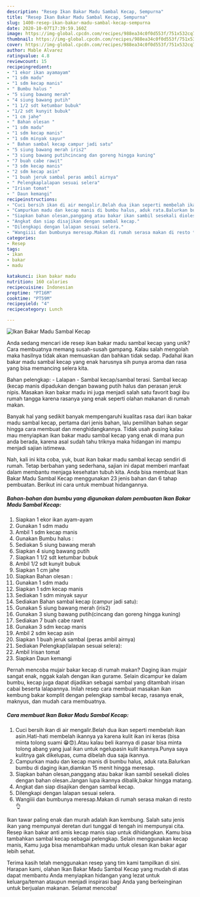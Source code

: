 ```yaml
---
description: "Resep Ikan Bakar Madu Sambal Kecap, Sempurna"
title: "Resep Ikan Bakar Madu Sambal Kecap, Sempurna"
slug: 1400-resep-ikan-bakar-madu-sambal-kecap-sempurna
date: 2020-10-07T17:39:59.160Z
image: https://img-global.cpcdn.com/recipes/988ea34c0f0d553f/751x532cq70/ikan-bakar-madu-sambal-kecap-foto-resep-utama.jpg
thumbnail: https://img-global.cpcdn.com/recipes/988ea34c0f0d553f/751x532cq70/ikan-bakar-madu-sambal-kecap-foto-resep-utama.jpg
cover: https://img-global.cpcdn.com/recipes/988ea34c0f0d553f/751x532cq70/ikan-bakar-madu-sambal-kecap-foto-resep-utama.jpg
author: Mable Alvarez
ratingvalue: 4.8
reviewcount: 15
recipeingredient:
- "1 ekor ikan ayamayam"
- "1 sdm madu"
- "1 sdm kecap manis"
- " Bumbu halus "
- "5 siung bawang merah"
- "4 siung bawang putih"
- "1 1/2 sdt ketumbar bubuk"
- "1/2 sdt kunyit bubuk"
- "1 cm jahe"
- " Bahan olesan "
- "1 sdm madu"
- "1 sdm kecap manis"
- "1 sdm minyak sayur"
- " Bahan sambal kecap campur jadi satu"
- "5 siung bawang merah iris2"
- "3 siung bawang putihcincang dan goreng hingga kuning"
- "7 buah cabe rawit"
- "3 sdm kecap manis"
- "2 sdm kecap asin"
- "1 buah jeruk sambal peras ambil airnya"
- " Pelengkaplalapan sesuai selera"
- "Irisan tomat"
- " Daun kemangi"
recipeinstructions:
- "Cuci bersih ikan di air mengalir.Belah dua ikan seperti membelah ikan asin.Hati-hati membelah ikannya ya karena kulit ikan ini keras (bisa minta tolong suami 😁😍).Atau kalau beli ikannya di pasar bisa minta tolong abang yang jual ikan untuk ngelupasin kulit ikannya.Punya saya kulitnya gak dikelupas, cuma dibelah dua saja ikannya."
- "Campurkan madu dan kecap manis di bumbu halus, aduk rata.Balurkan bumbu di daging ikan,diamkan 15 menit hingga meresap."
- "Siapkan bahan olesan,panggang atau bakar ikan sambil sesekali dioles dengan bahan olesan.Jangan lupa ikannya dibalik,bakar hingga matang."
- "Angkat dan siap disajikan dengan sambal kecap."
- "Dilengkapi dengan lalapan sesuai selera."
- "Wangiiii dan bumbunya meresap.Makan di rumah serasa makan di resto 👌"
categories:
- Resep
tags:
- ikan
- bakar
- madu

katakunci: ikan bakar madu 
nutrition: 160 calories
recipecuisine: Indonesian
preptime: "PT16M"
cooktime: "PT59M"
recipeyield: "4"
recipecategory: Lunch

---
```



![Ikan Bakar Madu Sambal Kecap](https://img-global.cpcdn.com/recipes/988ea34c0f0d553f/751x532cq70/ikan-bakar-madu-sambal-kecap-foto-resep-utama.jpg)

Anda sedang mencari ide resep ikan bakar madu sambal kecap yang unik? Cara membuatnya memang susah-susah gampang. Kalau salah mengolah maka hasilnya tidak akan memuaskan dan bahkan tidak sedap. Padahal ikan bakar madu sambal kecap yang enak harusnya sih punya aroma dan rasa yang bisa memancing selera kita.

Bahan pelengkap: - Lalapan - Sambal kecap/sambal terasi. Sambal kecap (kecap manis dipadukan dengan bawang putih halus dan perasan jeruk nipis. Masakan ikan bakar madu ini juga menjadi salah satu favorit bagi ibu rumah tangga karena rasanya yang enak seperti olahan makanan di rumah makan.

Banyak hal yang sedikit banyak mempengaruhi kualitas rasa dari ikan bakar madu sambal kecap, pertama dari jenis bahan, lalu pemilihan bahan segar hingga cara membuat dan menghidangkannya. Tidak usah pusing kalau mau menyiapkan ikan bakar madu sambal kecap yang enak di mana pun anda berada, karena asal sudah tahu triknya maka hidangan ini mampu menjadi sajian istimewa.


Nah, kali ini kita coba, yuk, buat ikan bakar madu sambal kecap sendiri di rumah. Tetap berbahan yang sederhana, sajian ini dapat memberi manfaat dalam membantu menjaga kesehatan tubuh kita. Anda bisa membuat Ikan Bakar Madu Sambal Kecap menggunakan 23 jenis bahan dan 6 tahap pembuatan. Berikut ini cara untuk membuat hidangannya.

<!--inarticleads1-->

##### Bahan-bahan dan bumbu yang digunakan dalam pembuatan Ikan Bakar Madu Sambal Kecap:

1. Siapkan 1 ekor ikan ayam-ayam
1. Gunakan 1 sdm madu
1. Ambil 1 sdm kecap manis
1. Gunakan  Bumbu halus :
1. Sediakan 5 siung bawang merah
1. Siapkan 4 siung bawang putih
1. Siapkan 1 1/2 sdt ketumbar bubuk
1. Ambil 1/2 sdt kunyit bubuk
1. Siapkan 1 cm jahe
1. Siapkan  Bahan olesan :
1. Gunakan 1 sdm madu
1. Siapkan 1 sdm kecap manis
1. Sediakan 1 sdm minyak sayur
1. Sediakan  Bahan sambal kecap (campur jadi satu):
1. Gunakan 5 siung bawang merah (iris2)
1. Gunakan 3 siung bawang putih(cincang dan goreng hingga kuning)
1. Sediakan 7 buah cabe rawit
1. Gunakan 3 sdm kecap manis
1. Ambil 2 sdm kecap asin
1. Siapkan 1 buah jeruk sambal (peras ambil airnya)
1. Sediakan  Pelengkap(lalapan sesuai selera):
1. Ambil Irisan tomat
1. Siapkan  Daun kemangi


Pernah mencoba mujair bakar kecap di rumah makan? Daging ikan mujair sangat enak, nggak kalah dengan ikan gurame. Selain dicampur ke dalam bumbu, kecap juga dapat dijadikan sebagai sambal yang ditambah irisan cabai beserta lalapannya. Inilah resep cara membuat masakan ikan kembung bakar komplit dengan pelengkap sambal kecap, rasanya enak, maknyus, dan mudah cara membuatnya. 

<!--inarticleads2-->

##### Cara membuat Ikan Bakar Madu Sambal Kecap:

1. Cuci bersih ikan di air mengalir.Belah dua ikan seperti membelah ikan asin.Hati-hati membelah ikannya ya karena kulit ikan ini keras (bisa minta tolong suami 😁😍).Atau kalau beli ikannya di pasar bisa minta tolong abang yang jual ikan untuk ngelupasin kulit ikannya.Punya saya kulitnya gak dikelupas, cuma dibelah dua saja ikannya.
1. Campurkan madu dan kecap manis di bumbu halus, aduk rata.Balurkan bumbu di daging ikan,diamkan 15 menit hingga meresap.
1. Siapkan bahan olesan,panggang atau bakar ikan sambil sesekali dioles dengan bahan olesan.Jangan lupa ikannya dibalik,bakar hingga matang.
1. Angkat dan siap disajikan dengan sambal kecap.
1. Dilengkapi dengan lalapan sesuai selera.
1. Wangiiii dan bumbunya meresap.Makan di rumah serasa makan di resto 👌


Ikan tawar paling enak dan murah adalah ikan kembung. Salah satu jenis ikan yang mempunyai deretan duri tunggal di tengah ini mempunyai cita. Resep ikan bakar anti amis kecap manis siap untuk dihidangkan. Kamu bisa tambahkan sambal kecap sebagai pelengkap. Selain menggunakan kecap manis, Kamu juga bisa menambahkan madu untuk olesan ikan bakar agar lebih sehat. 

Terima kasih telah menggunakan resep yang tim kami tampilkan di sini. Harapan kami, olahan Ikan Bakar Madu Sambal Kecap yang mudah di atas dapat membantu Anda menyiapkan hidangan yang lezat untuk keluarga/teman ataupun menjadi inspirasi bagi Anda yang berkeinginan untuk berjualan makanan. Selamat mencoba!
